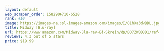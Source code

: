 ```yaml
---
layout: default 
﻿web_scraper_order: 1582906710-6528
rank: #10
image: https://images-na.ssl-images-amazon.com/images/I/81hXa3dwBDL.jpg
title: Midway [Blu-ray]
url: https://www.amazon.com/Midway-Blu-ray-Ed-Skrein/dp/B07ZWBD8D1/ref=zg_mw_movies-tv_10?_encoding=UTF8&psc=1&refRID=0STWD1YRS3TMPPRB8GBJ
reviews: 4.3 out of 5 stars
price: $19.99 
---
```

